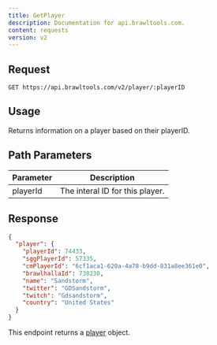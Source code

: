 ```yaml
---
title: GetPlayer
description: Documentation for api.brawltools.com.
content: requests
version: v2
---
```


## Request

```
GET https://api.brawltools.com/v2/player/:playerID
```

## Usage

Returns information on a player based on their playerID.

## Path Parameters

| Parameter | Description                     |
| --------- | ------------------------------- |
| playerId  | The interal ID for this player. |

## Response

```json
{
  "player": {
    "playerId": 74433,
    "sggPlayerId": 57335,
    "cmPlayerId": "6cf1aca1-620a-4a78-b9dd-831a8ee361e0",
    "brawlhallaId": 738230,
    "name": "Sandstorm",
    "twitter": "GDSandstorm",
    "twitch": "Gdsandstorm",
    "country": "United States"
  }
}
```

This endpoint returns a [player](../../../datatypes/v2/player.md) object.
